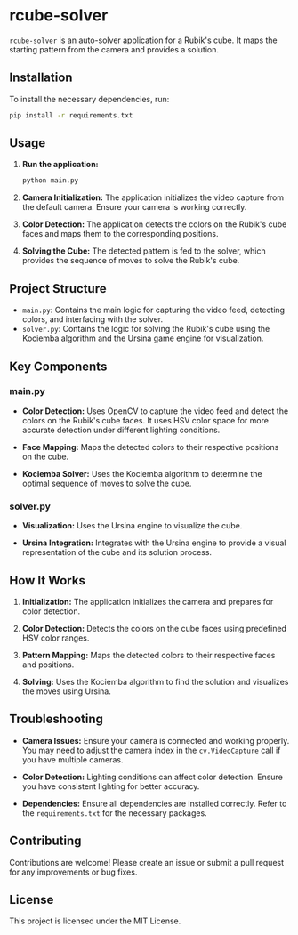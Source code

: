 
# rcube-solver

`rcube-solver` is an auto-solver application for a Rubik's cube. It maps the starting pattern from the camera and provides a solution.

## Installation

To install the necessary dependencies, run:

```bash
pip install -r requirements.txt
```

## Usage

1. **Run the application:**
   ```bash
   python main.py
   ```

2. **Camera Initialization:**
   The application initializes the video capture from the default camera. Ensure your camera is working correctly.

3. **Color Detection:**
   The application detects the colors on the Rubik's cube faces and maps them to the corresponding positions.

4. **Solving the Cube:**
   The detected pattern is fed to the solver, which provides the sequence of moves to solve the Rubik's cube.

## Project Structure

- `main.py`: Contains the main logic for capturing the video feed, detecting colors, and interfacing with the solver.
- `solver.py`: Contains the logic for solving the Rubik's cube using the Kociemba algorithm and the Ursina game engine for visualization.

## Key Components

### main.py

- **Color Detection:**
  Uses OpenCV to capture the video feed and detect the colors on the Rubik's cube faces. It uses HSV color space for more accurate detection under different lighting conditions.

- **Face Mapping:**
  Maps the detected colors to their respective positions on the cube.

- **Kociemba Solver:**
  Uses the Kociemba algorithm to determine the optimal sequence of moves to solve the cube.

### solver.py

- **Visualization:**
  Uses the Ursina engine to visualize the cube.

- **Ursina Integration:**
  Integrates with the Ursina engine to provide a visual representation of the cube and its solution process.

## How It Works

1. **Initialization:**
   The application initializes the camera and prepares for color detection.

2. **Color Detection:**
   Detects the colors on the cube faces using predefined HSV color ranges.

3. **Pattern Mapping:**
   Maps the detected colors to their respective faces and positions.

4. **Solving:**
   Uses the Kociemba algorithm to find the solution and visualizes the moves using Ursina.

## Troubleshooting

- **Camera Issues:**
  Ensure your camera is connected and working properly. You may need to adjust the camera index in the `cv.VideoCapture` call if you have multiple cameras.

- **Color Detection:**
  Lighting conditions can affect color detection. Ensure you have consistent lighting for better accuracy.

- **Dependencies:**
  Ensure all dependencies are installed correctly. Refer to the `requirements.txt` for the necessary packages.

## Contributing

Contributions are welcome! Please create an issue or submit a pull request for any improvements or bug fixes.

## License

This project is licensed under the MIT License.